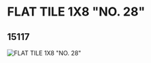 # FLAT TILE 1X8 "NO. 28"
## 15117
![FLAT TILE 1X8 "NO. 28"](https://lc-www-live-s.legocdn.com/media/bricks/5/2/6045721.jpg)